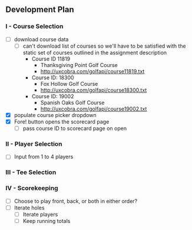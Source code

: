 ## Development Plan
### I - Course Selection
 - [ ] download course data
   - [ ] can't download list of courses so we'll have to be satisfied with the
static set of courses outlined in the assignment description
     - Course ID 11819
       - Thanksgiving Point Golf Course
       - http://uxcobra.com/golfapi/course11819.txt
     - Course ID: 18300
       - Fox Hollow Golf Course
       - http://uxcobra.com/golfapi/course18300.txt
     - Course ID: 19002
       - Spanish Oaks Golf Course
       - http://uxcobra.com/golfapi/course19002.txt
 - [x] populate course picker dropdown
 - [x] Fore! button opens the scorecard page
   - [ ] pass course ID to scorecard page on open
### II - Player Selection
 - [ ] Input from 1 to 4 players
### III - Tee Selection
### IV - Scorekeeping
 - [ ] Choose to play front, back, or both in either order?
 - [ ] Iterate holes
   - [ ] Iterate players
   - [ ] Keep running totals
